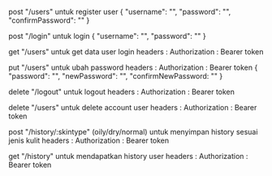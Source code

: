 post "/users" untuk register user
{
    "username": "",
    "password": "",
    "confirmPassword": ""
}

post "/login" untuk login
{
    "username": "",
    "password": ""
}

get "/users" untuk get data user login
headers : 
Authorization : Bearer token


put "/users" untuk ubah password
headers : 
Authorization : Bearer token
{
    "password": "",
    "newPassword": "",
    "confirmNewPassword: ""
}

delete "/logout" untuk logout
headers : 
Authorization : Bearer token

delete "/users" untuk delete account user
headers : 
Authorization : Bearer token

post "/history/:skintype" (oily/dry/normal) untuk menyimpan history sesuai jenis kulit
headers : 
Authorization : Bearer token

get "/history" untuk mendapatkan history user
headers : 
Authorization : Bearer token